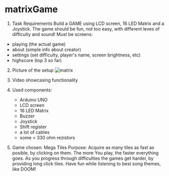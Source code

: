 # matrixGame
1. Task Requirements
Build a GAME using LCD screen, 16 LED Matrix and a Joystick. The game should be fun, not too easy, with different leves of difficulty and sound! 
Must be screens: 
  - playing (the actual game)
  - about (simple info about creator)
  - settings (set difficulty, player's name, screen brightness, etc)
  - highscore (top 3 so far)
2. Picture of the setup 
![matrix](https://user-images.githubusercontent.com/61291904/147041469-e8938dee-e35e-4bb3-b811-ba85073e1e86.png)
3. Video showcasing functionality
4. Used components:
    - Arduino UNO
    - LCD screen
    - 16 LED Matrix
    - Buzzer
    - Joystick
    - Shift register
    - a lot of cables 
    - some < 330 ohm rezistors
    
5. Game chosen: Mega Tiles
Purpose: Acquire as many tiles as fast as posible, by clicking on them. The more You play, the faster everything goes. As you progress through difficulties the games get harder, by providing long click tiles. Have fun while listening to best song themes, like DOOM!
